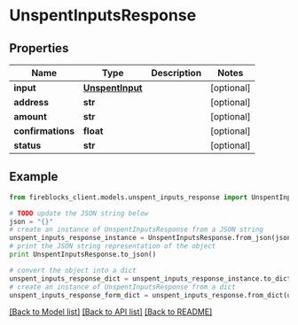 # UnspentInputsResponse


## Properties
Name | Type | Description | Notes
------------ | ------------- | ------------- | -------------
**input** | [**UnspentInput**](UnspentInput.md) |  | [optional] 
**address** | **str** |  | [optional] 
**amount** | **str** |  | [optional] 
**confirmations** | **float** |  | [optional] 
**status** | **str** |  | [optional] 

## Example

```python
from fireblocks_client.models.unspent_inputs_response import UnspentInputsResponse

# TODO update the JSON string below
json = "{}"
# create an instance of UnspentInputsResponse from a JSON string
unspent_inputs_response_instance = UnspentInputsResponse.from_json(json)
# print the JSON string representation of the object
print UnspentInputsResponse.to_json()

# convert the object into a dict
unspent_inputs_response_dict = unspent_inputs_response_instance.to_dict()
# create an instance of UnspentInputsResponse from a dict
unspent_inputs_response_form_dict = unspent_inputs_response.from_dict(unspent_inputs_response_dict)
```
[[Back to Model list]](../README.md#documentation-for-models) [[Back to API list]](../README.md#documentation-for-api-endpoints) [[Back to README]](../README.md)


